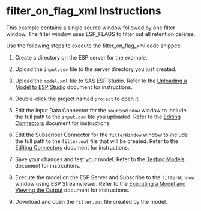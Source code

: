 # filter_on_flag_xml Instructions

This example contains a single source window followed by one filter window. The filter window uses ESP_FLAGS to filter out all retention deletes.

Use the following steps to execute the filter_on_flag_xml code snippet:

1.  Create a directory on the ESP server for the example.

2.  Upload the `input.csv` file to the server directory you just created.

3.  Upload the `model.xml` file to SAS ESP Studio. Refer to the [Uploading a Model to ESP Studio](../../../docs/uploading.md) document for instructions.
  
4.  Double-click the project named `project` to open it.

5.  Edit the Input Data Connector for the `sourceWindow` window to include the full path to the `input.csv` file you uploaded. Refer to the [Editing Connectors](../../../docs/connectors.md) document for instructions.

6.  Edit the Subscriber Connector for the `filterWindow` window to include the full path to the `filter.out` file that will be created. Refer to the [Editing Connectors](../../../docs/connectors.md) document for instructions.

7.  Save your changes and test your model. Refer to the [Testing Models](../../../docs/testing.md) document for instrcutions.

8.  Execute the model on the ESP Server and Subscribe to the `filterWindow` window using ESP Streamviewer. Refer to the [Executing a Model and Viewing the Output](../../../docs/executing.md) document for instructions.

9.  Download and open the `filter.out` file created by the model.